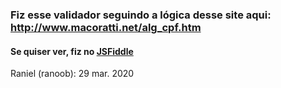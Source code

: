 ### Fiz esse validador seguindo a lógica desse site aqui: http://www.macoratti.net/alg_cpf.htm

#### Se quiser ver, fiz no [JSFiddle](https://jsfiddle.net/ranielcsar/jh0eubsq/)

Raniel (ranoob): 29 mar. 2020
